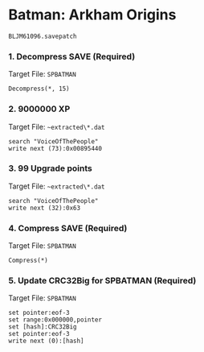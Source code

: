 #  Batman: Arkham Origins  

`BLJM61096.savepatch`

### 1. Decompress SAVE (Required)

Target File: `SPBATMAN`

```
Decompress(*, 15)
```

### 2. 9000000 XP

Target File: `~extracted\*.dat`

```
search "VoiceOfThePeople"
write next (73):0x00895440
```

### 3. 99 Upgrade points

Target File: `~extracted\*.dat`

```
search "VoiceOfThePeople"
write next (32):0x63
```

### 4. Compress SAVE (Required)

Target File: `SPBATMAN`

```
Compress(*)
```

### 5. Update CRC32Big for SPBATMAN (Required)

Target File: `SPBATMAN`

```
set pointer:eof-3
set range:0x000000,pointer
set [hash]:CRC32Big
set pointer:eof-3
write next (0):[hash]
```

